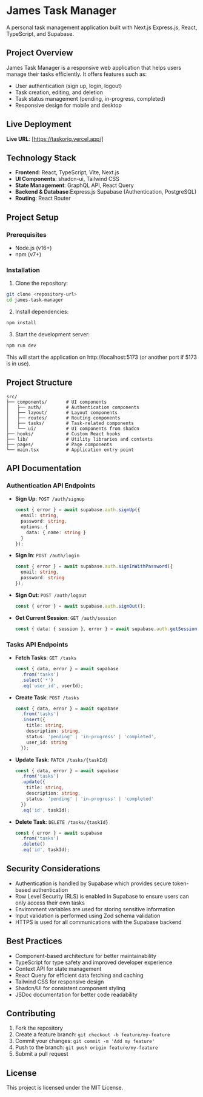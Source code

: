 # James Task Manager

A personal task management application built with Next.js Express.js, React, TypeScript, and Supabase.

## Project Overview

James Task Manager is a responsive web application that helps users manage their tasks efficiently. It offers features such as:

- User authentication (sign up, login, logout)
- Task creation, editing, and deletion
- Task status management (pending, in-progress, completed)
- Responsive design for mobile and desktop

## Live Deployment

**Live URL**: [https://taskoriq.vercel.app/]

## Technology Stack

- **Frontend**: React, TypeScript, Vite, Next.js
- **UI Components**: shadcn-ui, Tailwind CSS
- **State Management**: GraphQL API, React Query
- **Backend & Database**:Express.js Supabase (Authentication, PostgreSQL)
- **Routing**: React Router

## Project Setup

### Prerequisites

- Node.js (v16+)
- npm (v7+)

### Installation

1. Clone the repository:
```sh
git clone <repository-url>
cd james-task-manager
```

2. Install dependencies:
```sh
npm install
```

3. Start the development server:
```sh
npm run dev
```

This will start the application on http://localhost:5173 (or another port if 5173 is in use).

## Project Structure

```
src/
├── components/       # UI components
│   ├── auth/         # Authentication components
│   ├── layout/       # Layout components
│   ├── routes/       # Routing components
│   ├── tasks/        # Task-related components
│   └── ui/           # UI components from shadcn
├── hooks/            # Custom React hooks
├── lib/              # Utility libraries and contexts
├── pages/            # Page components
└── main.tsx          # Application entry point
```

## API Documentation

### Authentication API Endpoints

- **Sign Up**: `POST /auth/signup`
  ```typescript
  const { error } = await supabase.auth.signUp({
    email: string,
    password: string,
    options: {
      data: { name: string }
    }
  });
  ```

- **Sign In**: `POST /auth/login`
  ```typescript
  const { error } = await supabase.auth.signInWithPassword({
    email: string,
    password: string
  });
  ```

- **Sign Out**: `POST /auth/logout`
  ```typescript
  const { error } = await supabase.auth.signOut();
  ```

- **Get Current Session**: `GET /auth/session`
  ```typescript
  const { data: { session }, error } = await supabase.auth.getSession();
  ```

### Tasks API Endpoints

- **Fetch Tasks**: `GET /tasks`
  ```typescript
  const { data, error } = await supabase
    .from('tasks')
    .select('*')
    .eq('user_id', userId);
  ```

- **Create Task**: `POST /tasks`
  ```typescript
  const { data, error } = await supabase
    .from('tasks')
    .insert({
      title: string,
      description: string,
      status: 'pending' | 'in-progress' | 'completed',
      user_id: string
    });
  ```

- **Update Task**: `PATCH /tasks/{taskId}`
  ```typescript
  const { data, error } = await supabase
    .from('tasks')
    .update({
      title: string,
      description: string,
      status: 'pending' | 'in-progress' | 'completed'
    })
    .eq('id', taskId);
  ```

- **Delete Task**: `DELETE /tasks/{taskId}`
  ```typescript
  const { error } = await supabase
    .from('tasks')
    .delete()
    .eq('id', taskId);
  ```

## Security Considerations

- Authentication is handled by Supabase which provides secure token-based authentication
- Row Level Security (RLS) is enabled in Supabase to ensure users can only access their own tasks
- Environment variables are used for storing sensitive information
- Input validation is performed using Zod schema validation
- HTTPS is used for all communications with the Supabase backend

## Best Practices

- Component-based architecture for better maintainability
- TypeScript for type safety and improved developer experience
- Context API for state management
- React Query for efficient data fetching and caching
- Tailwind CSS for responsive design
- Shadcn/UI for consistent component styling
- JSDoc documentation for better code readability

## Contributing

1. Fork the repository
2. Create a feature branch: `git checkout -b feature/my-feature`
3. Commit your changes: `git commit -m 'Add my feature'`
4. Push to the branch: `git push origin feature/my-feature`
5. Submit a pull request

## License

This project is licensed under the MIT License.
